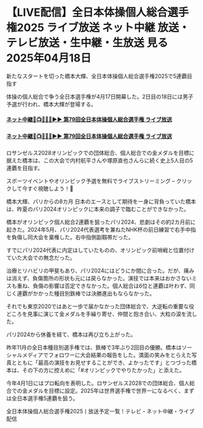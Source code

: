 # 【LIVE配信】全日本体操個人総合選手権2025 ライブ放送 ネット中継 放送・テレビ放送・生中継・生放送 見る 2025年04月18日

新たなスタートを切った橋本大輝、全日本体操個人総合選手権2025で5連覇目指す

体操の個人総合で争う全日本選手権が4月17日開幕した。2日目の18日には男子予選が行われ、橋本大輝が登場する。

#### [ネット中継🔴📺🤸🏻‍♀️▶▶ 第79回全日本体操個人総合選手権 ライブ放送](https://jsports-hq.com/gymnstics/?jpn)

#### [ネット中継🔴📺🤸🏻‍♀️▶▶ 第79回全日本体操個人総合選手権 ライブ放送](https://jsports-hq.com/gymnstics/?jpn)


ロサンゼルス2028オリンピックでの団体総合、個人総合での金メダルを目標に据えた橋本は、この大会で内村航平さんや塚原直也さんらに続く史上5人目の5連覇を目指す。

スポーツイベントやオリンピック予選を無料でライブストリーミング – クリックして今すぐ視聴しよう！🥇



橋本大輝、パリからの8カ月
日本のエースとして期待を一身に背負っていた橋本は、昨夏のパリ2024オリンピックに本来の調子で臨むことができなかった。

橋本がオリンピック個人総合2連覇を狙ったパリ2024、悲劇はその約2カ月前に起きた。2024年5月、パリ2024代表選考を兼ねたNHK杯の前日練習で右手中指を負傷し同大会を棄権した。右中指側副靱帯だった。

すでにパリ2024代表に内定はしていたものの、オリンピック前哨戦と位置付けていた大会での無念だった。

治療とリハビリの甲斐もあり、パリ2024にはどうにか間に合った。だが、痛みは消えず、負傷箇所の形状も元には戻らなかった。演技では本来はおかさないミスも重ね、負傷の影響は否定できなかった。個人総合は6位と連覇は叶わず、同じく連覇がかかった種目別鉄棒では決勝進出もならなかった。

それでも東京2020ではあと一歩で届かなかった団体総合で、大逆転の重要な役どころを見事に演じて金メダルを手繰り寄せ、仲間と抱き合い、大粒の涙を流した。



パリ2024から休養を経て、橋本は再び立ち上がった。

昨年11月の全日本種目別選手権では、鉄棒で3年ぶり2回目の優勝。橋本はソーシャルメディアでフォロワーに大会結果の報告をした。満面の笑みをとらえた写真とともに「最高の演技をお見せすることができ、よかったです」とつづった橋本は、その下の方に控えめに「#オリンピックでやりたかった」と添えた。

今年4月1日にはプロ転向を表明した。ロサンゼルス2028での団体総合、個人総合での金メダルを目標に設定。2025年は世界選手権で世界一になるべく、まずは全日本選手権5連覇を狙う。

全日本体操個人総合選手権2025丨放送予定一覧！テレビ・ネット中継・ライブ配信
